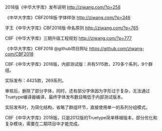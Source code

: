 2018版《中华大字库》发布说明 http://ziwang.com/?p=258

《中华大字库》CBF2018版·字体样张 http://ziwang.com/?p=346

字王《中华大字库》CBF2018版·命名原则  http://ziwang.com/?p=765

CBF《中华大字库》三期升级工程规划 http://ziwang.com/?p=777

《中华大字库》CBF2018 @github项目网址 https://github.com/ziwang-com/CBF2018

CBF《中华大字库》2018版，内部测试版：共有5115款，270多个系列，9个群组。

实际发布：4425款，269系列。

审核后，删除了部分字体，同时，还有部分字体因为字形过于复杂，无法通过Truetype编译器编译，最终字体发布数目略低于内部测试版本。

实际发布时，为简化结构，省略了群组环节，直接使用单一的系列分组模式。

CBF《中华大字库》2018版，只是2012版的Truetype简单移植版本，部分优化和复杂模块，需要在二期项目中才能完成。